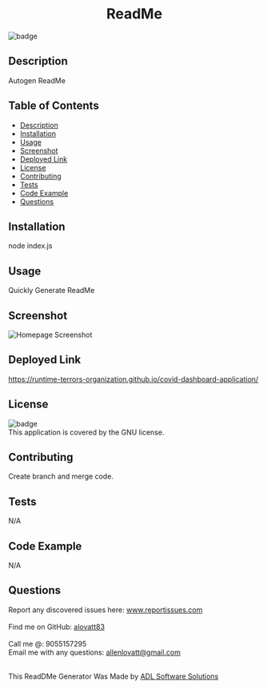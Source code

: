 <h1 align="center">ReadMe</h1>
  
![badge](https://img.shields.io/badge/license-GNU-orange)<br />

## Description
Autogen ReadMe

## Table of Contents
- [Description](#description)
- [Installation](#installation)
- [Usage](#usage)
- [Screenshot](#screenshot)
- [Deployed Link](#deployed)
- [License](#license)
- [Contributing](#contributing)
- [Tests](#tests)
- [Code Example](#codeExample)
- [Questions](#questions)

## Installation
node index.js

## Usage
Quickly Generate ReadMe

## Screenshot
![Homepage Screenshot](https://alovatt83.github.io/online-schedule/assets/images/screenshot.png)


## Deployed Link
https://runtime-terrors-organization.github.io/covid-dashboard-application/ 

## License
![badge](https://img.shields.io/badge/license-GNU-orange)
<br />
This application is covered by the GNU license. 

## Contributing
Create branch and merge code.

## Tests
N/A

## Code Example
N/A

## Questions
Report any discovered issues here: www.reportissues.com<br />
<br />
Find me on GitHub: [alovatt83](https://github.com/alovatt83)<br />
<br />
Call me @: 9055157295
<br />
Email me with any questions: allenlovatt@gmail.com<br /><br />

This ReadDMe Generator Was Made by [ADL Software Solutions](https://github.com/alovat83/readme-generator)
    
